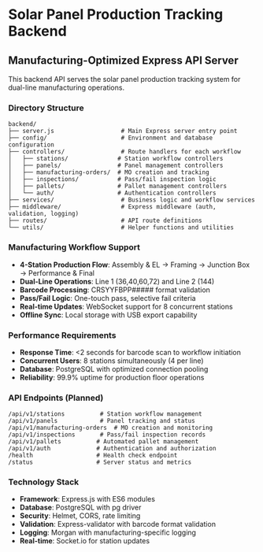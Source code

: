 # Solar Panel Production Tracking Backend

## Manufacturing-Optimized Express API Server

This backend API serves the solar panel production tracking system for dual-line manufacturing operations.

### Directory Structure

```
backend/
├── server.js                   # Main Express server entry point
├── config/                     # Environment and database configuration
├── controllers/                # Route handlers for each workflow
│   ├── stations/              # Station workflow controllers
│   ├── panels/                # Panel management controllers
│   ├── manufacturing-orders/  # MO creation and tracking
│   ├── inspections/           # Pass/fail inspection logic
│   ├── pallets/               # Pallet management controllers
│   └── auth/                  # Authentication controllers
├── services/                   # Business logic and workflow services
├── middleware/                 # Express middleware (auth, validation, logging)
├── routes/                     # API route definitions
└── utils/                      # Helper functions and utilities
```

### Manufacturing Workflow Support

- **4-Station Production Flow**: Assembly & EL → Framing → Junction Box → Performance & Final
- **Dual-Line Operations**: Line 1 (36,40,60,72) and Line 2 (144)
- **Barcode Processing**: CRSYYFBPP##### format validation
- **Pass/Fail Logic**: One-touch pass, selective fail criteria
- **Real-time Updates**: WebSocket support for 8 concurrent stations
- **Offline Sync**: Local storage with USB export capability

### Performance Requirements

- **Response Time**: <2 seconds for barcode scan to workflow initiation
- **Concurrent Users**: 8 stations simultaneously (4 per line)
- **Database**: PostgreSQL with optimized connection pooling
- **Reliability**: 99.9% uptime for production floor operations

### API Endpoints (Planned)

```
/api/v1/stations          # Station workflow management
/api/v1/panels            # Panel tracking and status
/api/v1/manufacturing-orders  # MO creation and monitoring
/api/v1/inspections       # Pass/fail inspection records
/api/v1/pallets          # Automated pallet management
/api/v1/auth             # Authentication and authorization
/health                  # Health check endpoint
/status                  # Server status and metrics
```

### Technology Stack

- **Framework**: Express.js with ES6 modules
- **Database**: PostgreSQL with pg driver
- **Security**: Helmet, CORS, rate limiting
- **Validation**: Express-validator with barcode format validation
- **Logging**: Morgan with manufacturing-specific logging
- **Real-time**: Socket.io for station updates
